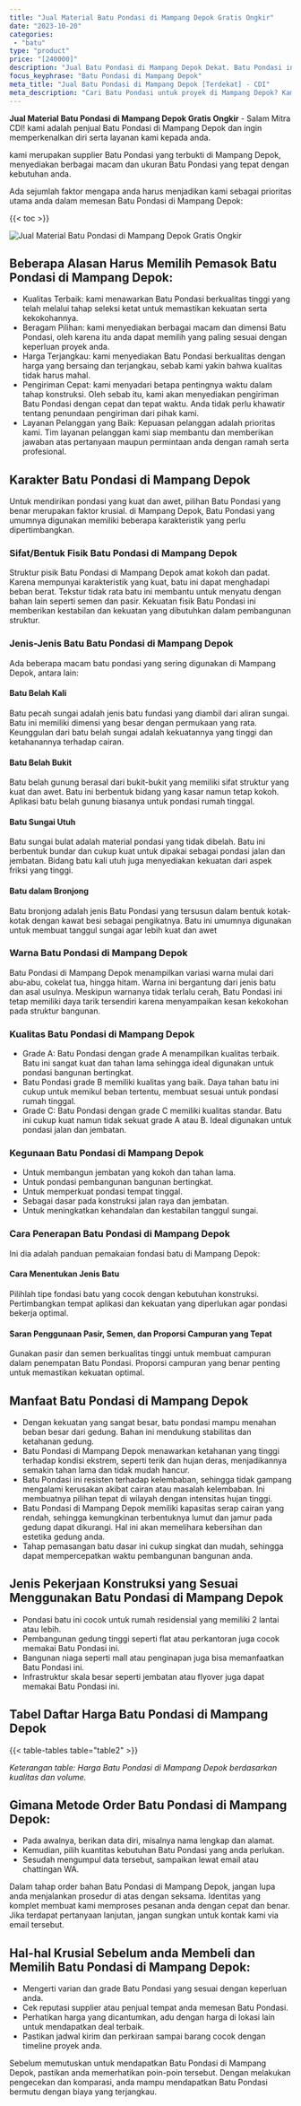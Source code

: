 ```yaml
---
title: "Jual Material Batu Pondasi di Mampang Depok Gratis Ongkir"
date: "2023-10-20"
categories:
 - "batu"
type: "product"
price: "[240000]"
description: "Jual Batu Pondasi di Mampang Depok Dekat. Batu Pondasi ini sering digunakan dalam proyek konstruksi sebagai pondasi bangunan yang kuat dan berkualitas. Kontak kami untuk mendapatkan informasi lebih lanjut."
focus_keyphrase: "Batu Pondasi di Mampang Depok"
meta_title: "Jual Batu Pondasi di Mampang Depok [Terdekat] - CDI"
meta_description: "Cari Batu Pondasi untuk proyek di Mampang Depok? Kami memiliki Batu Pondasi berkualitas untuk pondasi bangunan. Segera dapatkan penawaran terbaik."
---
```


**Jual Material Batu Pondasi di Mampang Depok Gratis Ongkir** - Salam Mitra CDI! kami adalah penjual Batu Pondasi di Mampang Depok dan ingin memperkenalkan diri serta layanan kami kepada anda.

kami merupakan supplier Batu Pondasi yang terbukti di Mampang Depok, menyediakan berbagai macam dan ukuran Batu Pondasi yang tepat dengan kebutuhan anda.

Ada sejumlah faktor mengapa anda harus menjadikan kami sebagai prioritas utama anda dalam memesan Batu Pondasi di Mampang Depok:

{{< toc >}}

![Jual Material Batu Pondasi di Mampang Depok Gratis Ongkir](/images/batu/batu-pondasi-34.jpg)

## Beberapa Alasan Harus Memilih Pemasok Batu Pondasi di Mampang Depok:

*   Kualitas Terbaik: kami menawarkan Batu Pondasi berkualitas tinggi yang telah melalui tahap seleksi ketat untuk memastikan kekuatan serta kekokohannya.
*   Beragam Pilihan: kami menyediakan berbagai macam dan dimensi Batu Pondasi, oleh karena itu anda dapat memilih yang paling sesuai dengan keperluan proyek anda.
*   Harga Terjangkau: kami menyediakan Batu Pondasi berkualitas dengan harga yang bersaing dan terjangkau, sebab kami yakin bahwa kualitas tidak harus mahal.
*   Pengiriman Cepat: kami menyadari betapa pentingnya waktu dalam tahap konstruksi. Oleh sebab itu, kami akan menyediakan pengiriman Batu Pondasi dengan cepat dan tepat waktu. Anda tidak perlu khawatir tentang penundaan pengiriman dari pihak kami.
*   Layanan Pelanggan yang Baik: Kepuasan pelanggan adalah prioritas kami. Tim layanan pelanggan kami siap membantu dan memberikan jawaban atas pertanyaan maupun permintaan anda dengan ramah serta profesional.

## Karakter Batu Pondasi di Mampang Depok

Untuk mendirikan pondasi yang kuat dan awet, pilihan Batu Pondasi yang benar merupakan faktor krusial. di Mampang Depok, Batu Pondasi yang umumnya digunakan memiliki beberapa karakteristik yang perlu dipertimbangkan.

### Sifat/Bentuk Fisik Batu Pondasi di Mampang Depok

Struktur pisik Batu Pondasi di Mampang Depok amat kokoh dan padat. Karena mempunyai karakteristik yang kuat, batu ini dapat menghadapi beban berat. Tekstur tidak rata batu ini membantu untuk menyatu dengan bahan lain seperti semen dan pasir. Kekuatan fisik Batu Pondasi ini memberikan kestabilan dan kekuatan yang dibutuhkan dalam pembangunan struktur.

### Jenis-Jenis Batu Batu Pondasi di Mampang Depok

Ada beberapa macam batu pondasi yang sering digunakan di Mampang Depok, antara lain:

#### Batu Belah Kali

Batu pecah sungai adalah jenis batu fundasi yang diambil dari aliran sungai. Batu ini memiliki dimensi yang besar dengan permukaan yang rata. Keunggulan dari batu belah sungai adalah kekuatannya yang tinggi dan ketahanannya terhadap cairan.

#### Batu Belah Bukit

Batu belah gunung berasal dari bukit-bukit yang memiliki sifat struktur yang kuat dan awet. Batu ini berbentuk bidang yang kasar namun tetap kokoh. Aplikasi batu belah gunung biasanya untuk pondasi rumah tinggal.

#### Batu Sungai Utuh

Batu sungai bulat adalah material pondasi yang tidak dibelah. Batu ini berbentuk bundar dan cukup kuat untuk dipakai sebagai pondasi jalan dan jembatan. Bidang batu kali utuh juga menyediakan kekuatan dari aspek friksi yang tinggi.

#### Batu dalam Bronjong

Batu bronjong adalah jenis Batu Pondasi yang tersusun dalam bentuk kotak-kotak dengan kawat besi sebagai pengikatnya. Batu ini umumnya digunakan untuk membuat tanggul sungai agar lebih kuat dan awet

### Warna Batu Pondasi di Mampang Depok

Batu Pondasi di Mampang Depok menampilkan variasi warna mulai dari abu-abu, cokelat tua, hingga hitam. Warna ini bergantung dari jenis batu dan asal usulnya. Meskipun warnanya tidak terlalu cerah, Batu Pondasi ini tetap memiliki daya tarik tersendiri karena menyampaikan kesan kekokohan pada struktur bangunan.

### Kualitas Batu Pondasi di Mampang Depok

*   Grade A: Batu Pondasi dengan grade A menampilkan kualitas terbaik. Batu ini sangat kuat dan tahan lama sehingga ideal digunakan untuk pondasi bangunan bertingkat.
*   Batu Pondasi grade B memiliki kualitas yang baik. Daya tahan batu ini cukup untuk memikul beban tertentu, membuat sesuai untuk pondasi rumah tinggal.
*   Grade C: Batu Pondasi dengan grade C memiliki kualitas standar. Batu ini cukup kuat namun tidak sekuat grade A atau B. Ideal digunakan untuk pondasi jalan dan jembatan.

### Kegunaan Batu Pondasi di Mampang Depok

*   Untuk membangun jembatan yang kokoh dan tahan lama.
*   Untuk pondasi pembangunan bangunan bertingkat.
*   Untuk memperkuat pondasi tempat tinggal.
*   Sebagai dasar pada konstruksi jalan raya dan jembatan.
*   Untuk meningkatkan kehandalan dan kestabilan tanggul sungai.

### Cara Penerapan Batu Pondasi di Mampang Depok

Ini dia adalah panduan pemakaian fondasi batu di Mampang Depok:

#### Cara Menentukan Jenis Batu

Pilihlah tipe fondasi batu yang cocok dengan kebutuhan konstruksi. Pertimbangkan tempat aplikasi dan kekuatan yang diperlukan agar pondasi bekerja optimal.

#### Saran Penggunaan Pasir, Semen, dan Proporsi Campuran yang Tepat

Gunakan pasir dan semen berkualitas tinggi untuk membuat campuran dalam penempatan Batu Pondasi. Proporsi campuran yang benar penting untuk memastikan kekuatan optimal.

## Manfaat Batu Pondasi di Mampang Depok

*   Dengan kekuatan yang sangat besar, batu pondasi mampu menahan beban besar dari gedung. Bahan ini mendukung stabilitas dan ketahanan gedung.
*   Batu Pondasi di Mampang Depok menawarkan ketahanan yang tinggi terhadap kondisi ekstrem, seperti terik dan hujan deras, menjadikannya semakin tahan lama dan tidak mudah hancur.
*   Batu Pondasi ini resisten terhadap kelembaban, sehingga tidak gampang mengalami kerusakan akibat cairan atau masalah kelembaban. Ini membuatnya pilihan tepat di wilayah dengan intensitas hujan tinggi.
*   Batu Pondasi di Mampang Depok memiliki kapasitas serap cairan yang rendah, sehingga kemungkinan terbentuknya lumut dan jamur pada gedung dapat dikurangi. Hal ini akan memelihara kebersihan dan estetika gedung anda.
*   Tahap pemasangan batu dasar ini cukup singkat dan mudah, sehingga dapat mempercepatkan waktu pembangunan bangunan anda.

## Jenis Pekerjaan Konstruksi yang Sesuai Menggunakan Batu Pondasi di Mampang Depok

*   Pondasi batu ini cocok untuk rumah residensial yang memiliki 2 lantai atau lebih.
*   Pembangunan gedung tinggi seperti flat atau perkantoran juga cocok memakai Batu Pondasi ini.
*   Bangunan niaga seperti mall atau penginapan juga bisa memanfaatkan Batu Pondasi ini.
*   Infrastruktur skala besar seperti jembatan atau flyover juga dapat memakai Batu Pondasi ini.

## Tabel Daftar Harga Batu Pondasi di Mampang Depok

{{< table-tables table="table2" >}}

_Keterangan table: Harga Batu Pondasi di Mampang Depok berdasarkan kualitas dan volume._

## Gimana Metode Order Batu Pondasi di Mampang Depok:

*   Pada awalnya, berikan data diri, misalnya nama lengkap dan alamat.
*   Kemudian, pilih kuantitas kebutuhan Batu Pondasi yang anda perlukan.
*   Sesudah mengumpul data tersebut, sampaikan lewat email atau chattingan WA.

Dalam tahap order bahan Batu Pondasi di Mampang Depok, jangan lupa anda menjalankan prosedur di atas dengan seksama. Identitas yang komplet membuat kami memproses pesanan anda dengan cepat dan benar. Jika terdapat pertanyaan lanjutan, jangan sungkan untuk kontak kami via email tersebut.

## Hal-hal Krusial Sebelum anda Membeli dan Memilih Batu Pondasi di Mampang Depok:

*   Mengerti varian dan grade Batu Pondasi yang sesuai dengan keperluan anda.
*   Cek reputasi supplier atau penjual tempat anda memesan Batu Pondasi.
*   Perhatikan harga yang dicantumkan, adu dengan harga di lokasi lain untuk mendapatkan deal terbaik.
*   Pastikan jadwal kirim dan perkiraan sampai barang cocok dengan timeline proyek anda.

Sebelum memutuskan untuk mendapatkan Batu Pondasi di Mampang Depok, pastikan anda memerhatikan poin-poin tersebut. Dengan melakukan pengecekan dan komparasi, anda mampu mendapatkan Batu Pondasi bermutu dengan biaya yang terjangkau.